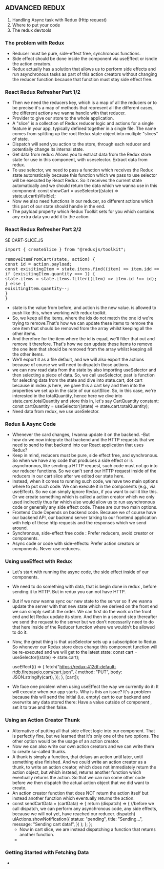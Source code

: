 ## ADVANCED REDUX

1. Handling Async task with Redux (Http request)
2. Where to put your code
3. The redux devtools

### The problem with Redux

- Reducer must be pure, side-effect free, synchronous functions.
- Side effect should be done inside the component via useEffect or isndie the action creators.
- Redux actually has a solution that allows us to perform side effects and run asynchronous tasks as part of this action creators without changing the reducer function because that function must stay side effect free.

### React Redux Refresher Part 1/2

- Then we need the reducers key, which is a map of all the reducers or to be precise it's a map of methods that represent all the different cases, the different actions we wanna handle with that reducer.
- Provider to give our store to the whole application.
- A "slice" is a collection of Redux reducer logic and actions for a single feature in your app, typically defined together in a single file. The name comes from splitting up the root Redux state object into multiple "slices" of state.
- Dispatch will send you action to the store, through each reducer and potentially change its internal state.
- Get data from redux: Allows you to extract data from the Redux store state for use in this component, with useselector. Extract data from redux.
- To use selector, we need to pass a function which receives the Redux state automatically because this function which we pass to use selector will be executed by React Redux. So it receives the current state automatically and we should return the data which we wanna use in this component: const showCart = useSelector((state) => state.ui.cartIsVisible);
- Now we also need functions in our reducer, so different actions which this part of our state should handle in the end.
- The payload property which Redux Toolkit sets for you which contains any extra data you add it to the action.

### React Redux Refresher Part 2/2

SE CART-SLICE.JS

<pre>
import { createSlice } from "@reduxjs/toolkit";

removeItemFromCart(state, action) {
const id = action.payload;
const exisitingItem = state.items.find((item) => item.idd == id);
if (exisitingItem.quantity === 1) {
state.items = state.items.filter((item) => item.id !== id);
} else {
exisitingItem.quantity--;
}
}
</pre>

- state is the value from before, and action is the new value. is allowed to push like this, when working with redux toolkit.
- So, we keep all the items, where the ids do not match the one id we're trying to remove.That's how we can update these items to remove the one item that should be removed from the array whilst keeping all the other items.
- And therefore for the item where the id is equal, we'll filter that out and remove it therefore. That's how we can update these items to remove the one item that should be removed from the array whilst keeping all the other items.
- We'll export it as a file default, and we will also export the actions because of course we will need to dispatch those actions.
- we can now read data from the state by also importing useSelector and then selecting a piece of data. So, we call useSelector, past is function for selecting data from the state and dive into state.cart, dot cart because in index.js here, we gave this a cart key and then into the properties we set up in the state of our cartSlice. So, in this case, we're interested in the totalQuantity, hence here we dive into state.card.totalQuantity and store this in, let's say CartQuantity constant: const cartQuantity = useSelector((state) => state.cart.totalQuantity);
- Need data from redux, we use useSelector.

### Redux & Async Code

- Whenever the card changes, I wanna update it on the backend.
  -But how do we now integrate that backend and the HTTP requests that we need to send to that backend into our React application that uses Redux?
- Keep in mind, reducers must be pure, side effect free, and synchronous. So when we have any code that produces a side effect or is asynchronous, like sending a HTTP request, such code must not go into our reducer functions. So we can't send our HTTP request inside of the reducers in our cart slice after we edited our state here.
- Instead, when it comes to running such code, we have two main options where to put such code. We can execute it in the components (e.g., via useEffect). So we can simply ignore Redux, if you want to call it like this. Or we create something which is called a action creator which we only used indirectly thus far which also would allow us to run asynchronous code or generally any side effect code. These are our two main options.
- Frontend Code Depends on backend code. Because we of course have our backend API, our backend server talking to our frontend application with help of these http requests and the responses which we send around.
- Synchronous, side-effect free code : Prefer reducers, avoid creator or components.
- Async code or code with side-effects: Prefer action creators or components. Never use reducers.

### Using useEffect with Redux

- Let's start with running the async code, the side effect inside of our components.
- We need to do something with data, that is begin done in redux , before sending it to HTTP. But in redux you can not have HTTP.
- But if we now wanna sync our new state to the server so if we wanna update the server with that new state which we derived on the front end we can simply switch the order. We can first do the work on the front end and let Redux update its store. And then in a second step thereafter we send the request to the server but we don't necessarily need to do that here inside of the Reducer function where we wouldn't be allowed to do it.
- Now, the great thing is that useSelector sets up a subscription to Redux. So whenever our Redux store does change this component function will be re-executed and we will get to the latest state:
  const cart = useSelector((state) => state.cart);

  useEffect(() => {
  fetch("https://redux-412df-default-rtdb.firebaseio.com/cart.json", {
  method: "PUT",
  body: JSON.stringify(cart),
  });
  }, [cart]);

- We face one problem when using useEffect the way we currently do it: It will execute when our app starts. Why is this an issue? It's a problem because this will send the initial (i.e. empty) cart to our backend and overwrite any data stored there: Have a value outside of component , set it to true and then false.

### Using an Action Creator Thunk

- Alternative of putting all that side effect logic into our component. That is perfectly fine, but we learned that it's only one of the two options. The other option would be the usage of an action creator.
- Now we can also write our own action creators and we can write them to create so-called thunks.
- A thunk is simply a function, that delays an action until later, until something else finished. And we could write an action creator as a thunk, to write an action creator, which does not immediately return the action object, but which instead, returns another function which eventually returns the action. So that we can run some other code before we then dispatch the actual action object that we did want to create.
- An action creator function that does NOT return the action itself but instead another function which eventually returns the action.
- const sendCartData = (cartData) => {
  return (dispatch) => {
  //before we call dispatch, we can perform any asynchronous code, any side effects, because we will not yet, have reached our reducer.
  dispatch(
  uiActions.showNotification({
  status: "pending",
  title: "Sending...",
  message: "Sending cart data!",
  })
  );
  };
  };
  - Now in cart slice, we are instead dispatching a function that returns another function.
  - 

### Getting Started with Fetching Data

-

